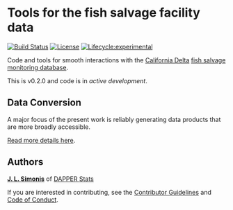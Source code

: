 # Tools for the fish salvage facility data 

[![Build Status](https://travis-ci.org/dapperstats/salvage.svg?branch=master)](https://travis-ci.org/dapperstats/salvage)
[![License](https://img.shields.io/badge/license-MIT-blue.svg)](https://raw.githubusercontent.com/dapperstats/salvage/master/LICENSE)
[![Lifecycle:experimental](https://img.shields.io/badge/lifecycle-experimental-orange.svg)](https://www.tidyverse.org/lifecycle/#experimental)

Code and tools for smooth interactions with the [California Delta](https://en.wikipedia.org/wiki/Sacramento%E2%80%93San_Joaquin_River_Delta) [fish salvage monitoring database](https://wildlife.ca.gov/Conservation/Delta/Salvage-Monitoring).

This is v0.2.0 and code is in *active development*.

## Data Conversion 

A major focus of the present work is reliably generating data products that are more broadly accessible. 

[Read more details here](https://github.com/dapperstats/salvage/blob/master/CONVERSION.md).

## Authors

[**J. L. Simonis**](https://orcid.org/0000-0001-9798-0460) of [DAPPER Stats](https://www.dapperstats.com)

If you are interested in contributing, see the [Contributor Guidelines](https://github.com/dapperstats/salvage/blob/master/CONTRIBUTING.md) and [Code of Conduct](https://github.com/dapperstats/salvage/blob/master/CODE_OF_CONDUCT.md).
